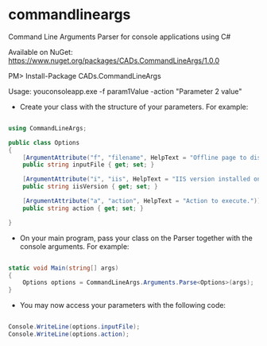 # commandlineargs
Command Line Arguments Parser for console applications using C#

Available on NuGet: https://www.nuget.org/packages/CADs.CommandLineArgs/1.0.0

PM> Install-Package CADs.CommandLineArgs

Usage: youconsoleapp.exe -f param1Value -action "Parameter 2 value"

* Create your class with the structure of your parameters. For example:


```c#

using CommandLineArgs;

public class Options
{
	[ArgumentAttribute("f", "filename", HelpText = "Offline page to display.")]
	public string inputFile { get; set; }

	[ArgumentAttribute("i", "iis", HelpText = "IIS version installed on the server", DefaultValue = "7")]
	public string iisVersion { get; set; }

	[ArgumentAttribute("a", "action", HelpText = "Action to execute.")]
	public string action { get; set; }

}

```

* On your main program, pass your class on the Parser together with the console arguments. For example:


```c#

static void Main(string[] args)
{
	Options options = CommandLineArgs.Arguments.Parse<Options>(args);
}
```


* You may now access your parameters with the following code:


```c#

Console.WriteLine(options.inputFile);
Console.WriteLine(options.action);
```
